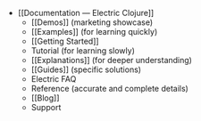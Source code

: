 - [[Documentation — Electric Clojure]]
	- [[Demos]] (marketing showcase)
	- [[Examples]] (for learning quickly)
	- [[Getting Started]]
	- Tutorial (for learning slowly)
	- [[Explanations]] (for deeper understanding)
	- [[Guides]] (specific solutions)
	- Electric FAQ
	- Reference (accurate and complete details)
	- [[Blog]]
	- Support